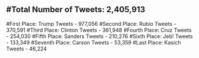 #Total Number of Tweets: 2,405,913 
---
#First Place: Trump Tweets - 977,056
#Second Place: Rubio Tweets - 370,591
#Third Place: Clinton Tweets - 361,948
#Fourth Place: Cruz Tweets - 254,030
#Fifth Place: Sanders Tweets - 210,276
#Sixth Place: Jeb! Tweets - 133,349
#Seventh Place: Carson Tweets - 53,359
#Last Place: Kasich Tweets - 46,224
